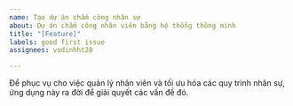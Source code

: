 ```yaml
---
name: Tạo dự án chấm công nhân sự
about: Dự án chấm công nhân viên bằng hệ thống thông minh
title: "[Feature]"
labels: good first issue
assignees: vodinhht20

---
```


Để phục vụ cho việc quản lý nhân viên và tối ưu hóa các quy trình nhân sự, ứng dụng này ra đời để giải quyết các vấn đề đó.
